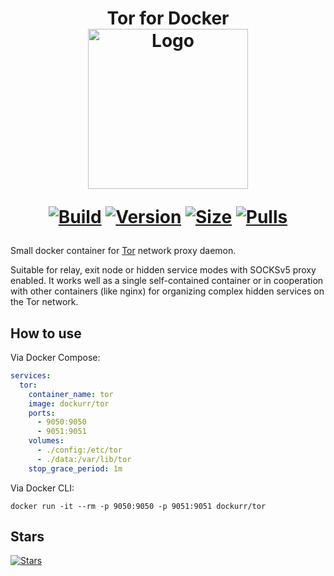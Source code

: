 <h1 align="center">Tor for Docker<br />
<div align="center">
<a href="https://github.com/dockur/tor"><img src="https://raw.githubusercontent.com/dockur/tor/master/.github/logo.png" title="Logo" style="max-width:100%;" width="256" /></a>
</div>
<div align="center">
  
[![Build]][build_url]
[![Version]][tag_url]
[![Size]][tag_url]
[![Pulls]][hub_url]

</div></h1>

Small docker container for [Tor](https://www.torproject.org/) network proxy daemon.

Suitable for relay, exit node or hidden service modes with SOCKSv5 proxy enabled. It works well as a single self-contained container or in cooperation with other containers (like nginx) for organizing complex hidden services on the Tor network.

## How to use

Via Docker Compose:

```yaml
services:
  tor:
    container_name: tor
    image: dockurr/tor
    ports:
      - 9050:9050
      - 9051:9051
    volumes:
      - ./config:/etc/tor
      - ./data:/var/lib/tor
    stop_grace_period: 1m
```

Via Docker CLI:

```shell
docker run -it --rm -p 9050:9050 -p 9051:9051 dockurr/tor
```

## Stars
[![Stars](https://starchart.cc/dockur/tor.svg?variant=adaptive)](https://starchart.cc/dockur/tor)

[build_url]: https://github.com/dockur/tor/
[hub_url]: https://hub.docker.com/r/dockurr/tor/
[tag_url]: https://hub.docker.com/r/dockurr/tor/tags

[Build]: https://github.com/dockur/tor/actions/workflows/build.yml/badge.svg
[Size]: https://img.shields.io/docker/image-size/dockurr/tor/latest?color=066da5&label=size
[Pulls]: https://img.shields.io/docker/pulls/dockurr/tor.svg?style=flat&label=pulls&logo=docker
[Version]: https://img.shields.io/docker/v/dockurr/tor/latest?arch=amd64&sort=semver&color=066da5
